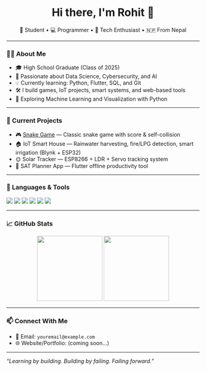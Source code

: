 <h1 align="center">Hi there, I'm Rohit 👋</h1>

<p align="center">
  🧠 Student • 💻 Programmer • 🔬 Tech Enthusiast • 🇳🇵 From Nepal
</p>

---

### 👨‍💻 About Me

- 🎓 High School Graduate (Class of 2025)
- 🚀 Passionate about Data Science, Cybersecurity, and AI
- 💡 Currently learning: Python, Flutter, SQL, and Git
- 🛠️ I build games, IoT projects, smart systems, and web-based tools
- 🌱 Exploring Machine Learning and Visualization with Python

---

### 📌 Current Projects

- 🎮 [Snake Game](https://github.com/Code4Sake/Snake_game) — Classic snake game with score & self-collision
- 🏠 IoT Smart House — Rainwater harvesting, fire/LPG detection, smart irrigation (Blynk + ESP32)
- 🌞 Solar Tracker — ESP8266 + LDR + Servo tracking system
- 📲 SAT Planner App — Flutter offline productivity tool

---

### 🧰 Languages & Tools

<p align="left">
  <img src="https://img.shields.io/badge/-Python-05122A?style=flat&logo=python" />
  <img src="https://img.shields.io/badge/-Flutter-05122A?style=flat&logo=flutter" />
  <img src="https://img.shields.io/badge/-C/C++-05122A?style=flat&logo=cplusplus" />
  <img src="https://img.shields.io/badge/-Firebase-05122A?style=flat&logo=firebase" />
  <img src="https://img.shields.io/badge/-Git-05122A?style=flat&logo=git" />
  <img src="https://img.shields.io/badge/-Arduino-05122A?style=flat&logo=arduino" />
</p>

---

### 📈 GitHub Stats

<p align="center">
  <img height="170" src="https://github-readme-stats.vercel.app/api?username=Code4Sake&show_icons=true&theme=github_dark&hide_border=true" />
  <img height="170" src="https://github-readme-stats.vercel.app/api/top-langs/?username=Code4Sake&layout=compact&theme=github_dark&hide_border=true" />
</p>

---

### 📫 Connect With Me

- 💌 Email: `youremail@example.com`
- 🌐 Website/Portfolio: (coming soon...)

---

_“Learning by building. Building by failing. Failing forward.”_
